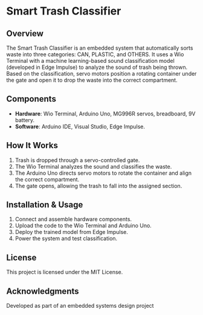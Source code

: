 # Smart Trash Classifier

## Overview
The Smart Trash Classifier is an embedded system that automatically sorts waste into three categories: CAN, PLASTIC, and OTHERS. It uses a Wio Terminal with a machine learning-based sound classification model (developed in Edge Impulse) to analyze the sound of trash being thrown. Based on the classification, servo motors position a rotating container under the gate and open it to drop the waste into the correct compartment.

## Components
- **Hardware**: Wio Terminal, Arduino Uno, MG996R servos, breadboard, 9V battery.
- **Software**: Arduino IDE, Visual Studio, Edge Impulse.

## How It Works
1. Trash is dropped through a servo-controlled gate.
2. The Wio Terminal analyzes the sound and classifies the waste.
3. The Arduino Uno directs servo motors to rotate the container and align the correct compartment.
4. The gate opens, allowing the trash to fall into the assigned section.

## Installation & Usage
1. Connect and assemble hardware components.
2. Upload the code to the Wio Terminal and Arduino Uno.
3. Deploy the trained model from Edge Impulse.
4. Power the system and test classification.

## License
This project is licensed under the MIT License.

## Acknowledgments
Developed as part of an embedded systems design project 

